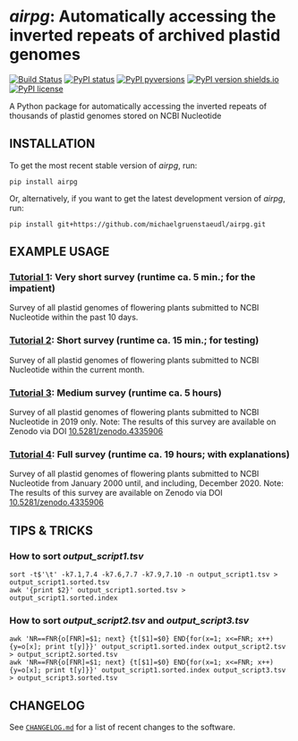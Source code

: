 *airpg*: Automatically accessing the inverted repeats of archived plastid genomes
=================================================================================

[![Build Status](https://travis-ci.com/michaelgruenstaeudl/airpg.svg?branch=master)](https://travis-ci.com/michaelgruenstaeudl/airpg)
[![PyPI status](https://img.shields.io/pypi/status/airpg.svg)](https://pypi.python.org/pypi/airpg/)
[![PyPI pyversions](https://img.shields.io/pypi/pyversions/airpg.svg)](https://pypi.python.org/pypi/airpg/)
[![PyPI version shields.io](https://img.shields.io/pypi/v/airpg.svg)](https://pypi.python.org/pypi/airpg/)
[![PyPI license](https://img.shields.io/pypi/l/airpg.svg)](https://pypi.python.org/pypi/airpg/)

A Python package for automatically accessing the inverted repeats of thousands of plastid genomes stored on NCBI Nucleotide

## INSTALLATION
To get the most recent stable version of *airpg*, run:

    pip install airpg

Or, alternatively, if you want to get the latest development version of *airpg*, run:

    pip install git+https://github.com/michaelgruenstaeudl/airpg.git


## EXAMPLE USAGE

### [Tutorial 1](https://github.com/michaelgruenstaeudl/airpg/tree/main/airpg/tutorials/tutorial1.md): Very short survey (runtime ca. 5 min.; for the impatient)
Survey of all plastid genomes of flowering plants submitted to NCBI Nucleotide within the past 10 days.

### [Tutorial 2](https://github.com/michaelgruenstaeudl/airpg/tree/main/airpg/tutorials/tutorial2.md): Short survey (runtime ca. 15 min.; for testing)
Survey of all plastid genomes of flowering plants submitted to NCBI Nucleotide within the current month.

### [Tutorial 3](https://github.com/michaelgruenstaeudl/airpg/tree/main/airpg/tutorials/tutorial3.md): Medium survey (runtime ca. 5 hours)
Survey of all plastid genomes of flowering plants submitted to NCBI Nucleotide in 2019 only. Note: The results of this survey are available on Zenodo via DOI [10.5281/zenodo.4335906](https://zenodo.org/record/4335906)

### [Tutorial 4](https://github.com/michaelgruenstaeudl/airpg/tree/main/airpg/tutorials/tutorial4.md): Full survey (runtime ca. 19 hours; with explanations)
Survey of all plastid genomes of flowering plants submitted to NCBI Nucleotide from January 2000 until, and including, December 2020. Note: The results of this survey are available on Zenodo via DOI [10.5281/zenodo.4335906](https://zenodo.org/record/4335906)


## TIPS & TRICKS

### How to sort *output_script1.tsv*
```
sort -t$'\t' -k7.1,7.4 -k7.6,7.7 -k7.9,7.10 -n output_script1.tsv > output_script1.sorted.tsv
awk '{print $2}' output_script1.sorted.tsv > output_script1.sorted.index
```

### How to sort *output_script2.tsv* and *output_script3.tsv*
```
awk 'NR==FNR{o[FNR]=$1; next} {t[$1]=$0} END{for(x=1; x<=FNR; x++){y=o[x]; print t[y]}}' output_script1.sorted.index output_script2.tsv > output_script2.sorted.tsv
awk 'NR==FNR{o[FNR]=$1; next} {t[$1]=$0} END{for(x=1; x<=FNR; x++){y=o[x]; print t[y]}}' output_script1.sorted.index output_script3.tsv > output_script3.sorted.tsv
```

<!--
## PACKAGING INSTRUCTIONS
```
#pip install .  ## For local testing

python3 -m build
python3 -m twine upload --repository testpypi dist/*
python3 -m pip install --index-url https://test.pypi.org/simple/ --no-deps airpg

python3 -m twine upload dist/*
python3 -m pip install airpg
```
-->

## CHANGELOG
See [`CHANGELOG.md`](CHANGELOG.md) for a list of recent changes to the software.
